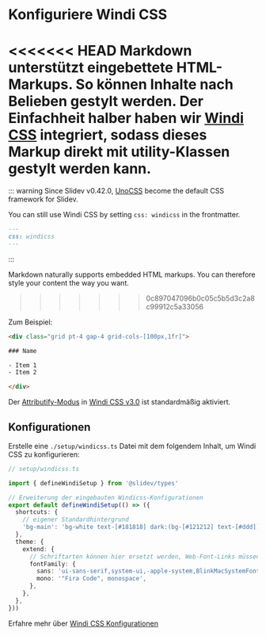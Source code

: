 # Konfiguriere Windi CSS

<Environment type="node" />

<<<<<<< HEAD
Markdown unterstützt eingebettete HTML-Markups. So können Inhalte nach Belieben gestylt werden. Der Einfachheit halber haben wir [Windi CSS](https://github.com/windicss/windicss) integriert, sodass dieses Markup direkt mit utility-Klassen gestylt werden kann.
=======
::: warning
Since Slidev v0.42.0, [UnoCSS](/custom/config-unocss) become the default CSS framework for Slidev.

You can still use Windi CSS by setting `css: windicss` in the frontmatter.
```md
---
css: windicss
---
```
:::

Markdown naturally supports embedded HTML markups. You can therefore style your content the way you want.
>>>>>>> 0c897047096b0c05c5b5d3c2a8c99912c5a33056

Zum Beispiel:

```html
<div class="grid pt-4 gap-4 grid-cols-[100px,1fr]">

### Name

- Item 1
- Item 2

</div>
```

Der [Attributify-Modus](https://windicss.org/posts/v30.html#attributify-mode) in [Windi CSS v3.0](https://windicss.org/posts/v30.html) ist standardmäßig aktiviert.

## Konfigurationen

Erstelle eine `./setup/windicss.ts` Datei mit dem folgendem Inhalt, um Windi CSS zu konfigurieren:

```ts
// setup/windicss.ts

import { defineWindiSetup } from '@slidev/types'

// Erweiterung der eingebauten Windicss-Konfigurationen
export default defineWindiSetup(() => ({
  shortcuts: {
    // eigener Standardhintergrund
    'bg-main': 'bg-white text-[#181818] dark:(bg-[#121212] text-[#ddd])',
  },
  theme: {
    extend: {
      // Schriftarten können hier ersetzt werden, Web-Font-Links müssen der `index.html` Datei hinzugefügt werden.
      fontFamily: {
        sans: 'ui-sans-serif,system-ui,-apple-system,BlinkMacSystemFont,"Segoe UI",Roboto,"Helvetica Neue",Arial,"Noto Sans",sans-serif,"Apple Color Emoji","Segoe UI Emoji","Segoe UI Symbol","Noto Color Emoji"',
        mono: '"Fira Code", monospace',
      },
    },
  },
}))
```

Erfahre mehr über [Windi CSS Konfigurationen](https://windicss.org/guide/configuration.html)
